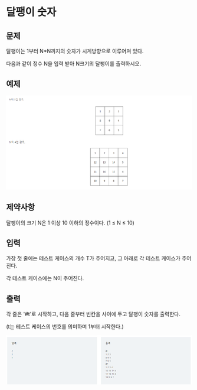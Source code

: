 # 달팽이 숫자

## 문제

달팽이는 1부터 N*N까지의 숫자가 시계방향으로 이루어져 있다.

다음과 같이 정수 N을 입력 받아 N크기의 달팽이를 출력하시오.

## 예제

![](1954_달팽이숫자.assets/SmartSelectImage_2022-02-14-17-29-13.png)

## 제약사항

달팽이의 크기 N은 1 이상 10 이하의 정수이다. (1 ≤ N ≤ 10)

## 입력

가장 첫 줄에는 테스트 케이스의 개수 T가 주어지고, 그 아래로 각 테스트 케이스가 주어진다.

각 테스트 케이스에는 N이 주어진다.

## 출력

각 줄은 '#t'로 시작하고, 다음 줄부터 빈칸을 사이에 두고 달팽이 숫자를 출력한다.

(t는 테스트 케이스의 번호를 의미하며 1부터 시작한다.)

![](1954_달팽이숫자.assets/SmartSelectImage_2022-02-14-17-30-51.png)